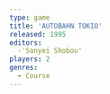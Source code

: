 ```yaml
---
type: game
title: 'AUTOBAHN TOKIO'
released: 1995
editors: 
  -'Sanyei Shobou'
players: 2
genres:
  - Course
---
```

